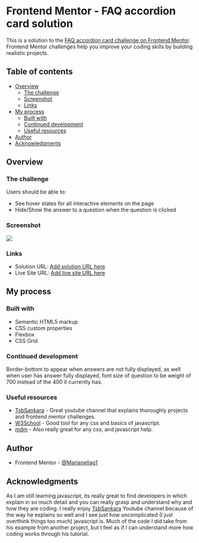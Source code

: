 # Frontend Mentor - FAQ accordion card solution

This is a solution to the [FAQ accordion card challenge on Frontend Mentor](https://www.frontendmentor.io/challenges/faq-accordion-card-XlyjD0Oam). Frontend Mentor challenges help you improve your coding skills by building realistic projects. 

## Table of contents

- [Overview](#overview)
  - [The challenge](#the-challenge)
  - [Screenshot](#screenshot)
  - [Links](#links)
- [My process](#my-process)
  - [Built with](#built-with)
  - [Continued development](#continued-development)
  - [Useful resources](#useful-resources)
- [Author](#author)
- [Acknowledgments](#acknowledgments)



## Overview

### The challenge

Users should be able to:

- See hover states for all interactive elements on the page
- Hide/Show the answer to a question when the question is clicked

### Screenshot

![](./screenshot.jpg)


### Links

- Solution URL: [Add solution URL here](https://your-solution-url.com)
- Live Site URL: [Add live site URL here](https://your-live-site-url.com)

## My process

### Built with

- Semantic HTML5 markup
- CSS custom properties
- Flexbox
- CSS Grid


### Continued development

Border-bottom to appear when answers are not fully displayed, as well when user has answer fully displayed, font size of question to be weight of 700 instead of the 400 it currently has.

### Useful resources

- [TsbSankara](https://www.youtube.com/watch?v=c5QVpO7fSMU&t=14476s) - Great youtube channel that explains thoroughly projects and frontend mentor challenges.
- [W3School](https://www.w3schools.com/?gclid=Cj0KCQiApKagBhC1ARIsAFc7Mc6tz-eG8W-Vo94-Tk0QCWH0BYj5Xui6pU1c27aMh-La3xzI70FnGlwaAp9UEALw_wcB) - Good tool for any css and basics of javascript.
- [mdm](https://developer.mozilla.org/en-US/) - Also really great for any css, and javascript help.

## Author

- Frontend Mentor - [@Marianellag1](https://www.frontendmentor.io/profile/Marianellag1)

## Acknowledgments

As I am still learning javascript, its really great to find developers in which explain in so much detail and you can really grasp and understand why and how they are coding. I really enjoy [TsbSankara](https://www.youtube.com/@tsbsankara) Youtube channel because of the way he explains so well and I see just how uncomplicated (I just overthink things too much) javascript is. Much of the code I did take from his example from another project, but I feel as if I can understand more how coding works through his tutorial.


